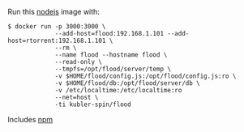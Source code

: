 Run this [nodejs][] image with:

    $ docker run -p 3000:3000 \
                 --add-host=flood:192.168.1.101 --add-host=rtorrent:192.168.1.101 \
                 --rm \
                 --name flood --hostname flood \
                 --read-only \
                 --tmpfs=/opt/flood/server/temp \
                 -v $HOME/flood/config.js:/opt/flood/config.js:ro \
                 -v $HOME/flood/db:/opt/flood/server/db \
                 -v /etc/localtime:/etc/localtime:ro
                 --net=host \
                 -ti kubler-spin/flood

Includes [npm][]

[nodejs]: https://nodejs.org/
[npm]: https://docs.npmjs.com/
